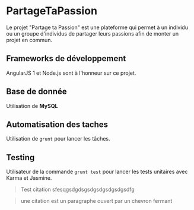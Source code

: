 # PartageTaPassion

Le projet "Partage ta Passion" est une plateforme qui permet à un individu ou un groupe d'individus de partager leurs passions afin de monter un projet en commun.

## Frameworks de développement 

AngularJS 1 et Node.js sont à l'honneur sur ce projet.

## Base de donnée 
Utilisation de <strong> MySQL </strong>

## Automatisation des taches

Utilisation de `grunt` pour lancer les tâches.

## Testing

Utilisateur de la commande `grunt test` pour lancer les tests unitaires avec Karma et Jasmine.

> Test citation sfesqgsdgdsgsdgsdgsdgsdgsdfg

<blockquote>une citation est un paragraphe ouvert par un chevron fermant</blockquote>
